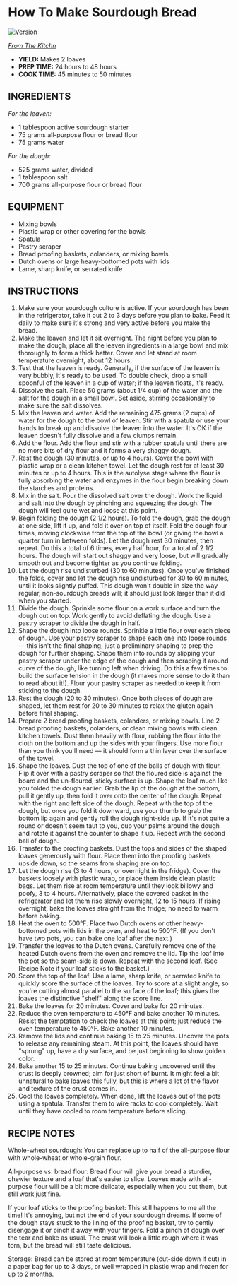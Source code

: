 # How To Make Sourdough Bread

[![Version](https://raster.shields.io/badge/dynamic/json?style=flat-square&color=%230366d6&label=version&query=version&url=https%3A%2F%2Fraw.githubusercontent.com%2Ftbremer%2Fsourdough%2Fmain%2Fpackage.json)](https://github.com/tbremer/sourdough)

_[From The Kitchn](https://www.thekitchn.com/how-to-make-sourdough-bread-224367)_

- **YIELD:** Makes 2 loaves
- **PREP TIME:** 24 hours to 48 hours
- **COOK TIME:** 45 minutes to 50 minutes

## INGREDIENTS

_For the leaven:_

- 1 tablespoon active sourdough starter
- 75 grams all-purpose flour or bread flour
- 75 grams water

_For the dough:_

- 525 grams water, divided
- 1 tablespoon salt
- 700 grams all-purpose flour or bread flour

## EQUIPMENT

- Mixing bowls
- Plastic wrap or other covering for the bowls
- Spatula
- Pastry scraper
- Bread proofing baskets, colanders, or mixing bowls
- Dutch ovens or large heavy-bottomed pots with lids
- Lame, sharp knife, or serrated knife

## INSTRUCTIONS

1. Make sure your sourdough culture is active. If your sourdough has been in the refrigerator, take it out 2 to 3 days before you plan to bake. Feed it daily to make sure it's strong and very active before you make the bread.
1. Make the leaven and let it sit overnight. The night before you plan to make the dough, place all the leaven ingredients in a large bowl and mix thoroughly to form a thick batter. Cover and let stand at room temperature overnight, about 12 hours.
1. Test that the leaven is ready. Generally, if the surface of the leaven is very bubbly, it's ready to be used. To double check, drop a small spoonful of the leaven in a cup of water; if the leaven floats, it's ready.
1. Dissolve the salt. Place 50 grams (about 1/4 cup) of the water and the salt for the dough in a small bowl. Set aside, stirring occasionally to make sure the salt dissolves.
1. Mix the leaven and water. Add the remaining 475 grams (2 cups) of water for the dough to the bowl of leaven. Stir with a spatula or use your hands to break up and dissolve the leaven into the water. It's OK if the leaven doesn't fully dissolve and a few clumps remain.
1. Add the flour. Add the flour and stir with a rubber spatula until there are no more bits of dry flour and it forms a very shaggy dough.
1. Rest the dough (30 minutes, or up to 4 hours). Cover the bowl with plastic wrap or a clean kitchen towel. Let the dough rest for at least 30 minutes or up to 4 hours. This is the autolyse stage where the flour is fully absorbing the water and enzymes in the flour begin breaking down the starches and proteins.
1. Mix in the salt. Pour the dissolved salt over the dough. Work the liquid and salt into the dough by pinching and squeezing the dough. The dough will feel quite wet and loose at this point.
1. Begin folding the dough (2 1/2 hours). To fold the dough, grab the dough at one side, lift it up, and fold it over on top of itself. Fold the dough four times, moving clockwise from the top of the bowl (or giving the bowl a quarter turn in between folds). Let the dough rest 30 minutes, then repeat. Do this a total of 6 times, every half hour, for a total of 2 1/2 hours. The dough will start out shaggy and very loose, but will gradually smooth out and become tighter as you continue folding.
1. Let the dough rise undisturbed (30 to 60 minutes). Once you've finished the folds, cover and let the dough rise undisturbed for 30 to 60 minutes, until it looks slightly puffed. This dough won't double in size the way regular, non-sourdough breads will; it should just look larger than it did when you started.
1. Divide the dough. Sprinkle some flour on a work surface and turn the dough out on top. Work gently to avoid deflating the dough. Use a pastry scraper to divide the dough in half.
1. Shape the dough into loose rounds. Sprinkle a little flour over each piece of dough. Use your pastry scraper to shape each one into loose rounds — this isn't the final shaping, just a preliminary shaping to prep the dough for further shaping. Shape them into rounds by slipping your pastry scraper under the edge of the dough and then scraping it around curve of the dough, like turning left when driving. Do this a few times to build the surface tension in the dough (it makes more sense to do it than to read about it!). Flour your pastry scraper as needed to keep it from sticking to the dough.
1. Rest the dough (20 to 30 minutes). Once both pieces of dough are shaped, let them rest for 20 to 30 minutes to relax the gluten again before final shaping.
1. Prepare 2 bread proofing baskets, colanders, or mixing bowls. Line 2 bread proofing baskets, colanders, or clean mixing bowls with clean kitchen towels. Dust them heavily with flour, rubbing the flour into the cloth on the bottom and up the sides with your fingers. Use more flour than you think you'll need — it should form a thin layer over the surface of the towel.
1. Shape the loaves. Dust the top of one of the balls of dough with flour. Flip it over with a pastry scraper so that the floured side is against the board and the un-floured, sticky surface is up. Shape the loaf much like you folded the dough earlier: Grab the lip of the dough at the bottom, pull it gently up, then fold it over onto the center of the dough. Repeat with the right and left side of the dough. Repeat with the top of the dough, but once you fold it downward, use your thumb to grab the bottom lip again and gently roll the dough right-side up. If it's not quite a round or doesn't seem taut to you, cup your palms around the dough and rotate it against the counter to shape it up. Repeat with the second ball of dough.
1. Transfer to the proofing baskets. Dust the tops and sides of the shaped loaves generously with flour. Place them into the proofing baskets upside down, so the seams from shaping are on top.
1. Let the dough rise (3 to 4 hours, or overnight in the fridge). Cover the baskets loosely with plastic wrap, or place them inside clean plastic bags. Let them rise at room temperature until they look billowy and poofy, 3 to 4 hours. Alternatively, place the covered basket in the refrigerator and let them rise slowly overnight, 12 to 15 hours. If rising overnight, bake the loaves straight from the fridge; no need to warm before baking.
1. Heat the oven to 500°F. Place two Dutch ovens or other heavy-bottomed pots with lids in the oven, and heat to 500°F. (If you don't have two pots, you can bake one loaf after the next.)
1. Transfer the loaves to the Dutch ovens. Carefully remove one of the heated Dutch ovens from the oven and remove the lid. Tip the loaf into the pot so the seam-side is down. Repeat with the second loaf. (See Recipe Note if your loaf sticks to the basket.)
1. Score the top of the loaf. Use a lame, sharp knife, or serrated knife to quickly score the surface of the loaves. Try to score at a slight angle, so you're cutting almost parallel to the surface of the loaf; this gives the loaves the distinctive "shelf" along the score line.
1. Bake the loaves for 20 minutes. Cover and bake for 20 minutes.
1. Reduce the oven temperature to 450°F and bake another 10 minutes. Resist the temptation to check the loaves at this point; just reduce the oven temperature to 450°F. Bake another 10 minutes.
1. Remove the lids and continue baking 15 to 25 minutes. Uncover the pots to release any remaining steam. At this point, the loaves should have "sprung" up, have a dry surface, and be just beginning to show golden color.
1. Bake another 15 to 25 minutes. Continue baking uncovered until the crust is deeply browned; aim for just short of burnt. It might feel a bit unnatural to bake loaves this fully, but this is where a lot of the flavor and texture of the crust comes in.
1. Cool the loaves completely. When done, lift the loaves out of the pots using a spatula. Transfer them to wire racks to cool completely. Wait until they have cooled to room temperature before slicing.

## RECIPE NOTES

Whole-wheat sourdough: You can replace up to half of the all-purpose flour with whole-wheat or whole-grain flour.

All-purpose vs. bread flour: Bread flour will give your bread a sturdier, chewier texture and a loaf that's easier to slice. Loaves made with all-purpose flour will be a bit more delicate, especially when you cut them, but still work just fine.

If your loaf sticks to the proofing basket: This still happens to me all the time! It's annoying, but not the end of your sourdough dreams. If some of the dough stays stuck to the lining of the proofing basket, try to gently disengage it or pinch it away with your fingers. Fold a pinch of dough over the tear and bake as usual. The crust will look a little rough where it was torn, but the bread will still taste delicious.

Storage: Bread can be stored at room temperature (cut-side down if cut) in a paper bag for up to 3 days, or well wrapped in plastic wrap and frozen for up to 2 months.
